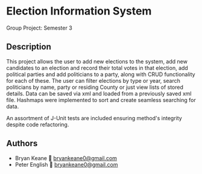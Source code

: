 # Election Information System

Group Project: Semester 3


## Description

This project allows the user to add new elections to the system, add new candidates to an election and record their total votes in that election, add political parties and add politicians to a party, along with CRUD functionality for each of these.
The user can filter elections by type or year, search politicians by name, party or residing County or just view lists of stored details.
Data can be saved via xml and loaded from a previously saved xml file. Hashmaps were implemented to sort and create seamless searching for data.

An assortment of J-Unit tests are included ensuring method's integrity despite code refactoring.


## Authors
 - Bryan Keane
📧 bryankeane0@gmail.com
 - Peter English 
📧 bryankeane0@gmail.com

